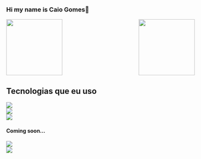 
### Hi my name is Caio Gomes🤙

<div>
     <img  float="left"height="150em" src="https://github-readme-stats.vercel.app/api?username=Caio-Gomes2007&show_icons=true&theme=dracula&include_all_commits=true&count_private=true"/>
  <img align="right" height="150em" src="https://github-readme-stats.vercel.app/api/top-langs/?username=Caio-Gomes2007&layout=compact&langs_count=16&theme=dracula"/>
</div>

## Tecnologias que eu uso
<div style='diapls:inline_block'>
    <img src="https://img.shields.io/badge/JavaScript-F7DF1E?style=for-the-badge&logo=javascript&logoColor=black"/>
 <div>
   <div style='diapls:inline_block'>
    <img src="https://img.shields.io/badge/HTML5-E34F26?style=for-the-badge&logo=html5&logoColor=white"/>
 <div>
<div style='diapls:inline_block'>
    <img src="https://img.shields.io/badge/CSS3-1572B6?style=for-the-badge&logo=css3&logoColor=white"/>
 <div>
   
<h4>Coming soon...<h4/>
   
   <div style='diapls:inline_block'>
    <img src="https://img.shields.io/badge/PHP-777BB4?style=for-the-badge&logo=php&logoColor=white"/>
 <div>
     
   <div style='diapls:inline_block'>
    <img src="https://img.shields.io/badge/MySQL-00000F?style=for-the-badge&logo=mysql&logoColor=white"/>
 <div>


